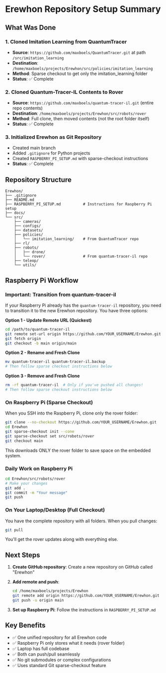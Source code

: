 # Erewhon Repository Setup Summary

## What Was Done

### 1. Cloned Imitation Learning from QuantumTracer
- **Source**: `https://github.com/maxboels/QuantumTracer.git` at path `/src/imitation_learning`
- **Destination**: `/home/maxboels/projects/Erewhon/src/policies/imitation_learning`
- **Method**: Sparse checkout to get only the imitation_learning folder
- **Status**: ✅ Complete

### 2. Cloned Quantum-Tracer-IL Contents to Rover
- **Source**: `https://github.com/maxboels/quantum-tracer-il.git` (entire repo contents)
- **Destination**: `/home/maxboels/projects/Erewhon/src/robots/rover`
- **Method**: Full clone, then moved contents (not the root folder itself)
- **Status**: ✅ Complete

### 3. Initialized Erewhon as Git Repository
- Created main branch
- Added `.gitignore` for Python projects
- Created `RASPBERRY_PI_SETUP.md` with sparse-checkout instructions
- **Status**: ✅ Complete

## Repository Structure

```
Erewhon/
├── .gitignore
├── README.md
├── RASPBERRY_PI_SETUP.md          # Instructions for Raspberry Pi setup
├── docs/
└── src/
    ├── cameras/
    ├── configs/
    ├── datasets/
    ├── policies/
    │   └── imitation_learning/    # From QuantumTracer repo
    ├── rl/
    ├── robots/
    │   ├── drone/
    │   └── rover/                 # From quantum-tracer-il repo
    ├── teleop/
    └── utils/
```

## Raspberry Pi Workflow

### Important: Transition from quantum-tracer-il

If your Raspberry Pi already has the `quantum-tracer-il` repository, you need to transition it to the new Erewhon repository. You have three options:

**Option 1 - Update Remote URL (Quickest)**
```bash
cd /path/to/quantum-tracer-il
git remote set-url origin https://github.com/YOUR_USERNAME/Erewhon.git
git fetch origin
git checkout -b main origin/main
```

**Option 2 - Rename and Fresh Clone**
```bash
mv quantum-tracer-il quantum-tracer-il.backup
# Then follow sparse checkout instructions below
```

**Option 3 - Remove and Fresh Clone**
```bash
rm -rf quantum-tracer-il  # Only if you've pushed all changes!
# Then follow sparse checkout instructions below
```

### On Raspberry Pi (Sparse Checkout)

When you SSH into the Raspberry Pi, clone only the rover folder:

```bash
git clone --no-checkout https://github.com/YOUR_USERNAME/Erewhon.git
cd Erewhon
git sparse-checkout init --cone
git sparse-checkout set src/robots/rover
git checkout main
```

This downloads ONLY the rover folder to save space on the embedded system.

### Daily Work on Raspberry Pi

```bash
cd Erewhon/src/robots/rover
# Make your changes
git add .
git commit -m "Your message"
git push
```

### On Your Laptop/Desktop (Full Checkout)

You have the complete repository with all folders. When you pull changes:

```bash
git pull
```

You'll get the rover updates along with everything else.

## Next Steps

1. **Create GitHub repository**: Create a new repository on GitHub called "Erewhon"
   
2. **Add remote and push**:
   ```bash
   cd /home/maxboels/projects/Erewhon
   git remote add origin https://github.com/YOUR_USERNAME/Erewhon.git
   git push -u origin main
   ```

3. **Set up Raspberry Pi**: Follow the instructions in `RASPBERRY_PI_SETUP.md`

## Key Benefits

- ✅ One unified repository for all Erewhon code
- ✅ Raspberry Pi only stores what it needs (rover folder)
- ✅ Laptop has full codebase
- ✅ Both can push/pull seamlessly
- ✅ No git submodules or complex configurations
- ✅ Uses standard Git sparse-checkout feature
